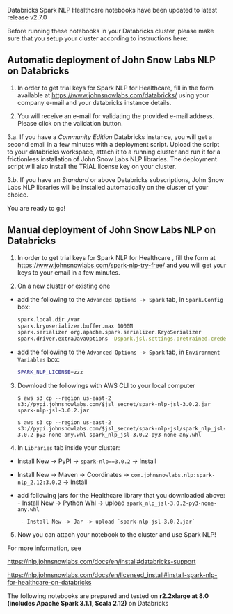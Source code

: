Databricks Spark NLP Healthcare notebooks have been updated to latest release v2.7.0 

Before running these notebooks in your Databricks cluster, please make sure that you setup your cluster according to instructions here:


## Automatic deployment of John Snow Labs NLP on Databricks

1. In order to get trial keys for Spark NLP for Healthcare, fill in the form available at https://www.johnsnowlabs.com/databricks/ using your company e-mail and your databricks instance details.

2. You will receive an e-mail for validating the provided e-mail address. Please click on the validation button.

3.a.  If you have a *Community Edition* Databricks instance, you will get a second email in a few minutes with a deployment script. Upload the script to your databricks workspace, attach it to a running cluster and run it for a frictionless installation of John Snow Labs NLP libraries. The deployment script will also install the TRIAL license key on your cluster.

3.b. If you have an *Standard* or above Databricks subscriptions, John Snow Labs NLP libraries will be installed automatically on the cluster of your choice.

You are ready to go!


## Manual deployment of John Snow Labs NLP on Databricks

1. In order to get trial keys for Spark NLP for Healthcare
, fill the form at https://www.johnsnowlabs.com/spark-nlp-try-free/ and you will get your keys to your email in a few minutes.

2. On a new cluster or existing one

  - add the following to the `Advanced Options -> Spark` tab, in `Spark.Config` box:

    ```bash
    spark.local.dir /var
    spark.kryoserializer.buffer.max 1000M
    spark.serializer org.apache.spark.serializer.KryoSerializer
    spark.driver.extraJavaOptions -Dspark.jsl.settings.pretrained.credentials.secret_access_key=xxx -Dspark.jsl.settings.pretrained.credentials.access_key_id=yyy

    ```
  - add the following to the `Advanced Options -> Spark` tab, in `Environment Variables` box:

    ```bash
    SPARK_NLP_LICENSE=zzz
    ```

3. Download the followings with AWS CLI to your local computer

    `$ aws s3 cp --region us-east-2 s3://pypi.johnsnowlabs.com/$jsl_secret/spark-nlp-jsl-3.0.2.jar spark-nlp-jsl-3.0.2.jar`

    `$ aws s3 cp --region us-east-2 s3://pypi.johnsnowlabs.com/$jsl_secret/spark-nlp-jsl/spark_nlp_jsl-3.0.2-py3-none-any.whl spark_nlp_jsl-3.0.2-py3-none-any.whl`

4. In `Libraries` tab inside your cluster:

 - Install New -> PyPI -> `spark-nlp==3.0.2` -> Install
 - Install New -> Maven -> Coordinates -> `com.johnsnowlabs.nlp:spark-nlp_2.12:3.0.2` -> Install

 - add following jars for the Healthcare library that you downloaded above:
        - Install New -> Python Whl -> upload `spark_nlp_jsl-3.0.2-py3-none-any.whl`

        - Install New -> Jar -> upload `spark-nlp-jsl-3.0.2.jar`

5. Now you can attach your notebook to the cluster and use Spark NLP!

For more information, see

  https://nlp.johnsnowlabs.com/docs/en/install#databricks-support

  https://nlp.johnsnowlabs.com/docs/en/licensed_install#install-spark-nlp-for-healthcare-on-databricks

The following notebooks are prepared and tested on **r2.2xlarge at 8.0 (includes Apache Spark 3.1.1, Scala 2.12)** on Databricks
